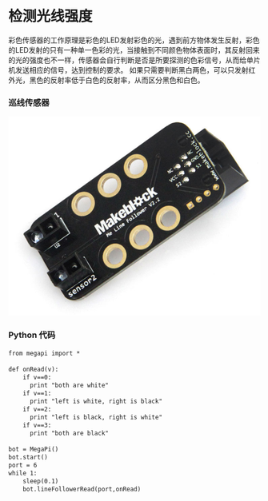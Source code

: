 # 检测光线强度

彩色传感器的工作原理是彩色的LED发射彩色的光，遇到前方物体发生反射，彩色的LED发射的只有一种单一色彩的光，当接触到不同颜色物体表面时，其反射回来的光的强度也不一样，传感器会自行判断是否是所要探测的色彩信号，从而给单片机发送相应的信号，达到控制的要求。
如果只需要判断黑白两色，可以只发射红外光，黑色的反射率低于白色的反射率，从而区分黑色和白色。

### 巡线传感器

![linefollower](linefollower.jpg)

### Python 代码
```
from megapi import *

def onRead(v):
	if v==0:
      print "both are white"
	if v==1:
      print "left is white, right is black"
	if v==2:
      print "left is black, right is white"
	if v==3:
      print "both are black"
      
bot = MegaPi()
bot.start()
port = 6
while 1:
    sleep(0.1)
    bot.lineFollowerRead(port,onRead)
```

